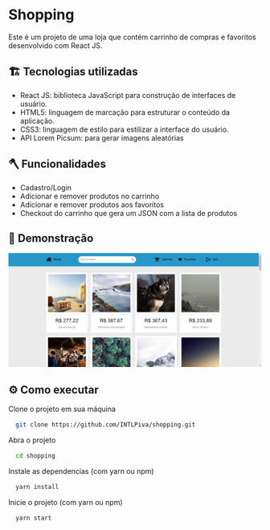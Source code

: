 # Shopping

Este é um projeto de uma loja que contém carrinho de compras e favoritos desenvolvido com React JS.

## 🏗️ Tecnologias utilizadas

- React JS: biblioteca JavaScript para construção de interfaces de usuário.
- HTML5: linguagem de marcação para estruturar o conteúdo da aplicação.
- CSS3: linguagem de estilo para estilizar a interface do usuário.
- API Lorem Picsum: para gerar imagens aleatórias

## 🪓 Funcionalidades

- Cadastro/Login
- Adicionar e remover produtos no carrinho
- Adicionar e remover produtos aos favoritos
- Checkout do carrinho que gera um JSON com a lista de produtos

## 🚀 Demonstração

![image](image.png)

## ⚙️ Como executar

Clone o projeto em sua máquina

```bash
  git clone https://github.com/INTLPiva/shopping.git
```

Abra o projeto

```bash
  cd shopping
```

Instale as dependencias (com yarn ou npm)

```bash
  yarn install
```

Inicie o projeto (com yarn ou npm)

```bash
  yarn start
```
